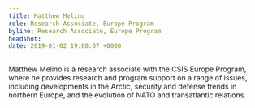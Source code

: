 ```yaml
---
title: Matthew Melino
role: Research Associate, Europe Program
byline: Research Associate, Europe Program
headshot:
date: 2019-01-02 19:08:07 +0000
---
```

Matthew Melino is a research associate with the CSIS Europe Program, where he provides research and program support on a range of issues, including developments in the Arctic, security and defense trends in northern Europe, and the evolution of NATO and transatlantic relations.
